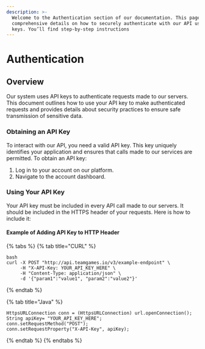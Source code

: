 ```yaml
---
description: >-
  Welcome to the Authentication section of our documentation. This page provides
  comprehensive details on how to securely authenticate with our API using API
  keys. You’ll find step-by-step instructions
---
```


# Authentication

## Overview

Our system uses API keys to authenticate requests made to our servers. This document outlines how to use your API key to make authenticated requests and provides details about security practices to ensure safe transmission of sensitive data.

### Obtaining an API Key

To interact with our API, you need a valid API key. This key uniquely identifies your application and ensures that calls made to our services are permitted. To obtain an API key:

1. Log in to your account on our platform.
2. Navigate to the account dashboard.

### Using Your API Key

Your API key must be included in every API call made to our servers. It should be included in the HTTPS header of your requests. Here is how to include it:

#### Example of Adding API Key to HTTP Header

{% tabs %}
{% tab title="CURL" %}
```
bash
curl -X POST "http://api.teamgames.io/v3/example-endpoint" \
     -H "X-API-Key: YOUR_API_KEY_HERE" \
     -H "Content-Type: application/json" \
     -d '{"param1":"value1", "param2":"value2"}'
```
{% endtab %}

{% tab title="Java" %}
```
HttpsURLConnection conn = (HttpsURLConnection) url.openConnection();
String apiKey= "YOUR_API_KEY_HERE";
conn.setRequestMethod("POST");
conn.setRequestProperty("X-API-Key", apiKey);
```
{% endtab %}
{% endtabs %}


